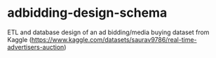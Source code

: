 # adbidding-design-schema
ETL and database design of an ad bidding/media buying dataset from Kaggle (https://www.kaggle.com/datasets/saurav9786/real-time-advertisers-auction)
